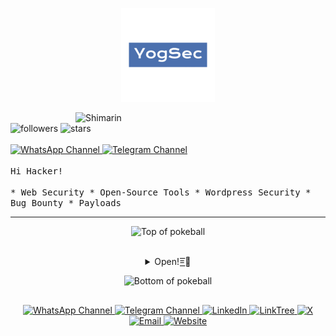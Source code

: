  <p align="center"><img src="https://github.com/yogsec/yogsec/blob/main/Adobe%20Express%20-%20file(2).png?raw=true"> </p>
<div>
<img align="right" width="400" alt="Shimarin" src="https://i.imgur.com/aNBi8Jf.png">
  <br> 
<img alt="followers" src="https://img.shields.io/github/followers/yogsec?label=Followers&amp;style=social">
<img src="https://img.shields.io/github/stars/yogsec?label=Stars" alt="stars">
  <br><br>
 <a href="https://www.whatsapp.com/channel/0029Vb68FeRFnSzGNOZC3h3x">
    <img src="https://img.shields.io/static/v1?style=for-the-badge&message=WhatsApp+Channel&color=25D366&logo=whatsapp&logoColor=FFFFFF&label=" alt="WhatsApp Channel">
  </a>
  <a href="https://t.me/HackerSecure">
    <img src="https://img.shields.io/static/v1?style=for-the-badge&message=Telegram+Channel&color=24A1DE&logo=telegram&logoColor=FFFFFF&label=" alt="Telegram Channel">
  </a>
<samp>
    <br>
    <br>
Hi Hacker!
    <br>
    <br>
    * Web Security * Open-Source Tools * Wordpress Security * Bug Bounty * Payloads
                  
  </samp>
<hr>


<div align="center">
<p><img src="https://user-images.githubusercontent.com/44261381/209363264-ac854d3c-2cc2-44c4-928e-8a08d1013f46.png" alt="Top of pokeball" width="255" height="130.583"></p>
 <br>
<details>
<summary>Open!=͟͟͞͞🏀
</summary>
<div>
  <div align="center">
      <img height="200" alt="Screenshot_2022-12-22_at_23 08 11-removebg-preview" src="https://media2.giphy.com/media/v1.Y2lkPTc5MGI3NjExZ2E3cGU2ODY5cmFmNjgxdjB5cjI1Z3NmMWpkcWtlYWRsOTV1Z3FldCZlcD12MV9pbnRlcm5hbF9naWZfYnlfaWQmY3Q9Zw/hs7G6EaFFtICA9cHZz/giphy.gif">
  </div>
  <div align="center">
      <a href="https://git.io/typing-svg"><img src="https://readme-typing-svg.demolab.com?font=VT323&amp;size=25&amp;duration=3500&amp;pause=300&amp;color=4AF626&amp;center=true&amp;vCenter=true&amp;width=500&amp;lines=Hey%2CHacker!;Follow YogSec!;" alt=""></a>
  </div>
</div>
</details>

  
<p><img src="https://user-images.githubusercontent.com/44261381/209363271-905d2a5e-8a18-44c0-a450-45dddd4d5036.png" alt="Bottom of pokeball" width="255" height="130.583"></p>


<div align="center" style="margin: 30px 0;">
  <a href="https://www.whatsapp.com/channel/0029Vb68FeRFnSzGNOZC3h3x">
    <img src="https://img.shields.io/static/v1?style=for-the-badge&message=WhatsApp+Channel&color=25D366&logo=whatsapp&logoColor=FFFFFF&label=" alt="WhatsApp Channel">
  </a>
  <a href="https://t.me/HackerSecure">
    <img src="https://img.shields.io/static/v1?style=for-the-badge&message=Telegram+Channel&color=24A1DE&logo=telegram&logoColor=FFFFFF&label=" alt="Telegram Channel">
  </a>
  <a href="https://www.linkedin.com/in/cybersecurity-pentester/">
    <img src="https://img.shields.io/static/v1?style=for-the-badge&message=LinkedIn&color=0A66C2&logo=LinkedIn&logoColor=FFFFFF&label=" alt="LinkedIn">
  </a>
  <a href="https://linktr.ee/yogsec">
    <img src="https://img.shields.io/static/v1?style=for-the-badge&message=LinkTree&color=25D366&logo=linktree&logoColor=FFFFFF&label=" alt="LinkTree">
  </a>
  <a href="https://x.com/home">
    <img src="https://img.shields.io/static/v1?style=for-the-badge&message=X&color=000000&logo=x&logoColor=FFFFFF&label=" alt="X">
  </a>
  <a href="mailto:abhinavsingwal@gmail.com?subject=Hi%20YogSec%20,%20nice%20to%20meet%20you!">
    <img src="https://img.shields.io/static/v1?style=for-the-badge&message=Gmail&color=EA4335&logo=Gmail&logoColor=FFFFFF&label=" alt="Email">
  </a>
  <a href="https://yogsec.github.io/yogsec/">
    <img src="https://img.shields.io/static/v1?style=for-the-badge&message=Website&color=FFFFC5&logo=Firefox&logoColor=000000&label=" alt="Website">
  </a>
</div>





</div></div>
